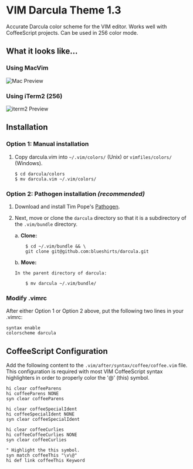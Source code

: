 # VIM Darcula Theme 1.3

Accurate Darcula color scheme for the VIM editor.  Works well with CoffeeScript projects.  Can be used in 256 color mode.

## What it looks like...

### Using MacVim

![Mac Preview](https://raw.githubusercontent.com/blueshirts/darcula/master/images/darcula1.png)

### Using iTerm2 (256)

![iterm2 Preview](https://raw.githubusercontent.com/blueshirts/darcula/master/images/darcula2.png)

## Installation

### Option 1: Manual installation

1.  Copy darcula.vim into `~/.vim/colors/` (Unix) or `vimfiles/colors/` (Windows).

        $ cd darcula/colors
        $ mv darcula.vim ~/.vim/colors/

### Option 2: Pathogen installation ***(recommended)***


1.  Download and install Tim Pope's [Pathogen](https://github.com/tpope/vim-pathogen).

2.  Next, move or clone the `darcula` directory so that it is 
    a subdirectory of the `.vim/bundle` directory.

    a. **Clone:** 

            $ cd ~/.vim/bundle && \
            git clone git@github.com:blueshirts/darcula.git

    b. **Move:**

        In the parent directory of darcula:
        
            $ mv darcula ~/.vim/bundle/

### Modify .vimrc

After either Option 1 or Option 2 above, put the following two lines in your 
.vimrc:

    syntax enable
    colorscheme darcula

## CoffeeScript Configuration

Add the following content to the `.vim/after/syntax/coffee/coffee.vim` file.  This configuration is required with most
VIM CoffeeScript syntax highlighters in order to properly color the '@' (this) symbol.

    hi clear coffeeParens
    hi coffeeParens NONE
    syn clear coffeeParens

    hi clear coffeeSpecialIdent
    hi coffeeSpecialIdent NONE
    syn clear coffeeSpecialIdent

    hi clear coffeeCurlies
    hi coffeeCoffeeCurlies NONE
    syn clear coffeeCurlies

    " Highlight the this symbol.
    syn match coffeeThis "\v\@"
    hi def link coffeeThis Keyword
